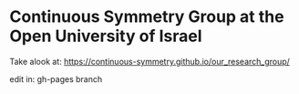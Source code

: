 # Continuous Symmetry Group at the Open University of Israel
Take alook at:
https://continuous-symmetry.github.io/our_research_group/

edit in:
gh-pages branch

